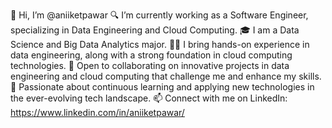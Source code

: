 👋 Hi, I’m @aniiketpawar
🔍 I’m currently working as a Software Engineer, specializing in Data Engineering and Cloud Computing.
🎓 I am a Data Science and Big Data Analytics major.
👨‍💻 I bring hands-on experience in data engineering, along with a strong foundation in cloud computing technologies.
🤝 Open to collaborating on innovative projects in data engineering and cloud computing that challenge me and enhance my skills.
🌟 Passionate about continuous learning and applying new technologies in the ever-evolving tech landscape.
📫 Connect with me on LinkedIn: https://www.linkedin.com/in/aniiketpawar/

<!---
aniiketpawar/aniiketpawar is a ✨ special ✨ repository because its `README.md` (this file) appears on your GitHub profile.
You can click the Preview link to take a look at your changes.
--->
